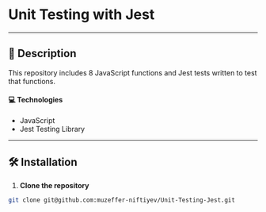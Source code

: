 # Unit Testing with Jest

---

## 📝 Description

This repository includes 8 JavaScript functions and Jest tests written to test that functions.

#### 💻 Technologies

- JavaScript
- Jest Testing Library 

---

## 🛠 Installation

1. **Clone the repository**

```bash
git clone git@github.com:muzeffer-niftiyev/Unit-Testing-Jest.git
```

